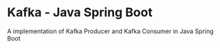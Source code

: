 # Kafka - Java Spring Boot
A implementation of Kafka Producer and Kafka Consumer in Java Spring Boot